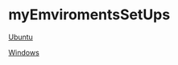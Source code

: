 # myEmviromentsSetUps

[Ubuntu](https://github.com/sibafb/myEmviromentsSetUps/blob/main/Ubuntu.md)

[Windows](https://github.com/sibafb/myEmviromentsSetUps/blob/main/Windows.md)
